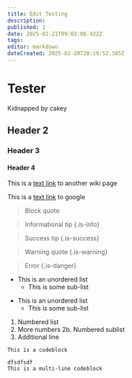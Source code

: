```yaml
---
title: Edit Testing
description: 
published: 1
date: 2025-02-21T09:03:08.422Z
tags: 
editor: markdown
dateCreated: 2025-02-20T20:19:52.385Z
---
```


# Tester
Kidnapped by cakey

## Header 2

### Header 3

#### Header 4

This is a [text link](/core) to another wiki page

This is a [text link](https://google.com) to google

> Block quote

> Informational tip
{.is-info}

> Success tip
{.is-success}

> Warning quote
{.is-warning}

> Error
{.is-danger}

- This is an unordered list
  - This is some sub-list
  
* This is an unordered list
  * This is some sub-list
  
1. Numbered list
2. More numbers
   2b. Numbered sublist
3. Additional line

`This is a codeblock`

```
dfsdfsdf
This is a multi-line codeblock
```